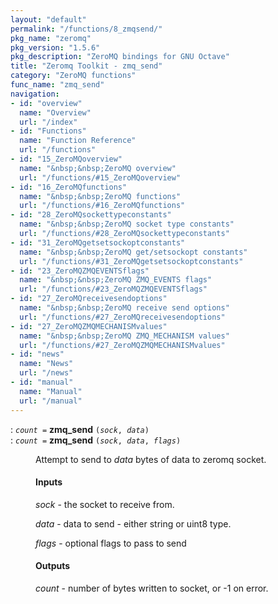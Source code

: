 ```yaml
---
layout: "default"
permalink: "/functions/8_zmqsend/"
pkg_name: "zeromq"
pkg_version: "1.5.6"
pkg_description: "ZeroMQ bindings for GNU Octave"
title: "Zeromq Toolkit - zmq_send"
category: "ZeroMQ functions"
func_name: "zmq_send"
navigation:
- id: "overview"
  name: "Overview"
  url: "/index"
- id: "Functions"
  name: "Function Reference"
  url: "/functions"
- id: "15_ZeroMQoverview"
  name: "&nbsp;&nbsp;ZeroMQ overview"
  url: "/functions/#15_ZeroMQoverview"
- id: "16_ZeroMQfunctions"
  name: "&nbsp;&nbsp;ZeroMQ functions"
  url: "/functions/#16_ZeroMQfunctions"
- id: "28_ZeroMQsockettypeconstants"
  name: "&nbsp;&nbsp;ZeroMQ socket type constants"
  url: "/functions/#28_ZeroMQsockettypeconstants"
- id: "31_ZeroMQgetsetsockoptconstants"
  name: "&nbsp;&nbsp;ZeroMQ get/setsockopt constants"
  url: "/functions/#31_ZeroMQgetsetsockoptconstants"
- id: "23_ZeroMQZMQEVENTSflags"
  name: "&nbsp;&nbsp;ZeroMQ ZMQ_EVENTS flags"
  url: "/functions/#23_ZeroMQZMQEVENTSflags"
- id: "27_ZeroMQreceivesendoptions"
  name: "&nbsp;&nbsp;ZeroMQ receive send options"
  url: "/functions/#27_ZeroMQreceivesendoptions"
- id: "27_ZeroMQZMQMECHANISMvalues"
  name: "&nbsp;&nbsp;ZeroMQ ZMQ_MECHANISM values"
  url: "/functions/#27_ZeroMQZMQMECHANISMvalues"
- id: "news"
  name: "News"
  url: "/news"
- id: "manual"
  name: "Manual"
  url: "/manual"
---
```

<dl class="first-deftypefn">
<dt class="deftypefn" id="index-zmq_005fsend"><span class="category-def">: </span><span><code class="def-type"><var class="var">count</var> =</code> <strong class="def-name">zmq_send</strong> <code class="def-code-arguments">(<var class="var">sock</var>, <var class="var">data</var>)</code><a class="copiable-link" href='#index-zmq_005fsend'></a></span></dt>
<dt class="deftypefnx def-cmd-deftypefn" id="index-zmq_005fsend-1"><span class="category-def">: </span><span><code class="def-type"><var class="var">count</var> =</code> <strong class="def-name">zmq_send</strong> <code class="def-code-arguments">(<var class="var">sock</var>, <var class="var">data</var>, <var class="var">flags</var>)</code><a class="copiable-link" href='#index-zmq_005fsend-1'></a></span></dt>
<dd> 
<p>Attempt to send to <var class="var">data</var> bytes of data to zeromq socket.
</p> 
<h4 class="subsubheading" id="Inputs">Inputs</h4>
<p><var class="var">sock</var> - the socket to receive from.
</p> 
<p><var class="var">data</var> - data to send - either string or uint8 type.
</p> 
<p><var class="var">flags</var> - optional flags to pass to send
</p> 
<h4 class="subsubheading" id="Outputs">Outputs</h4>
<p><var class="var">count</var> - number of bytes written to socket, or -1 on error.
</p> 
</dd></dl>